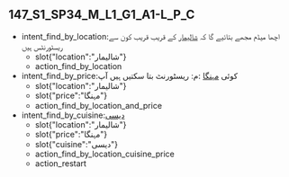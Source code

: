 ## 147_S1_SP34_M_L1_G1_A1-L_P_C
* intent_find_by_location:اچھا میڈم مجھے بتائیے گا کہ [شالیمار](location) کے قریب قریب کون سے ریسٹورنٹس ہیں
	- slot{"location":"شالیمار"}
	- action_find_by_location
* intent_find_by_price:کوئی [مہنگا](price) :م: ریسٹورنٹ بتا سکتیں ہیں آپ
	- slot{"location":"شالیمار"}
	- slot{"price":"مہنگا"}
	- action_find_by_location_and_price
* intent_find_by_cuisine:[دیسی](cuisine)
	- slot{"location":"شالیمار"}
	- slot{"price":"مہنگا"}
	- slot{"cuisine":"دیسی"}
	- action_find_by_location_cuisine_price
	- action_restart